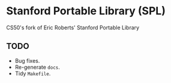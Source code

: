 # Stanford Portable Library (SPL)

CS50's fork of Eric Roberts' Stanford Portable Library

## TODO

* Bug fixes.
* Re-generate `docs`.
* Tidy `Makefile`.
